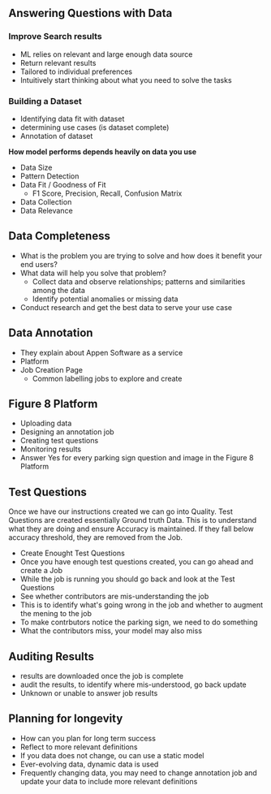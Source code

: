 ## Answering Questions with Data

### Improve Search results

- ML relies on relevant and large enough data source
- Return relevant results
- Tailored to individual preferences
- Intuitively start thinking about what you need to solve the tasks

### Building a Dataset

- Identifying data fit with dataset
- determining use cases (is dataset complete)
- Annotation of dataset

**How model performs depends heavily on data you use**

- Data Size
- Pattern Detection
- Data Fit / Goodness of Fit 
    - F1 Score, Precision, Recall, Confusion Matrix
- Data Collection
- Data Relevance

## Data Completeness

- What is the problem you are trying to solve and how does it benefit your end users?
- What data will help you solve that problem?
    - Collect data and observe relationships; patterns and similarities among the data
    - Identify potential anomalies or missing data
- Conduct research and get the best data to serve your use case

## Data Annotation

- They explain about Appen Software as a service 
- Platform
- Job Creation Page
    - Common labelling jobs to explore and create

## Figure 8 Platform

- Uploading data
- Designing an annotation job
- Creating test questions
- Monitoring results
- Answer Yes for every parking sign question and image in the Figure 8 Platform

## Test Questions

Once we have our instructions created we can go into Quality. 
Test Questions are created essentially Ground truth Data. This is to understand what they are doing and ensure Accuracy is maintained. If they fall below accuracy threshold, they are removed from the Job. 

- Create Enought Test Questions
- Once you have enough test questions created, you can go ahead and create a Job
- While the job is running you should go back and look at the Test Questions
- See whether contributors are mis-understanding the job
- This is to identify what's going wrong in the job and whether to augment the mening to the job
- To make contrbutors notice the parking sign, we need to do something
- What the contributors miss, your model may also miss

## Auditing Results

- results are downloaded once the job is complete
- audit the results, to identify where mis-understood, go back update
- Unknown or unable to answer job results

## Planning for longevity

- How can you plan for long term success
- Reflect to more relevant definitions
- If you data does not change, ou can use a static model
- Ever-evolving data, dynamic data is used
- Frequently changing data, you may need to change annotation job and update your data to include more relevant definitions

